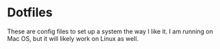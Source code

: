 # Dotfiles

These are config files to set up a system the way I like it. I am running on Mac OS, but it will likely work on Linux as well.